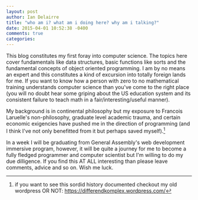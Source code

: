 ```yaml
---
layout: post
author: Ian Delairre
title: "who am i? what am i doing here? why am i talking?"
date: 2015-04-01 10:52:38 -0400
comments: true
categories:
---
```


This blog constitutes my first foray into computer science. The topics here cover fundamentals like data structures, basic functions like sorts and the fundamental concepts of object oriented programming. I am by no means an expert and this constitutes a kind of excursion into totally foreign lands for me. If you want to know how a person with zero to no mathematical training understands computer science than you've come to the right place (you will no doubt hear some griping about the US education system and its consistent failure to teach math in a fair/interesting/useful manner).

<!-- more -->

My background is in continental philosophy but my exposure to Francois Laruelle's non-philosophy, graduate level academic trauma, and certain economic exigencies have pushed me in the direction of programming (and I think I've not only benefitted from it but perhaps saved myself).[^1]

In a week I will be graduating from General Assembly's web development immersive program, however, it will be quite a journey for me to become a fully fledged programmer and computer scientist but I'm willing to do my due dilligence. If you find this AT ALL interesting than please leave comments, advice and so on. Wish me luck.

[^1]: if you want to see this sordid history documented checkout my old wordpress OR NOT: <a href="https://differendkomplex.wordpress.com/">https://differendkomplex.wordpress.com/</a>
